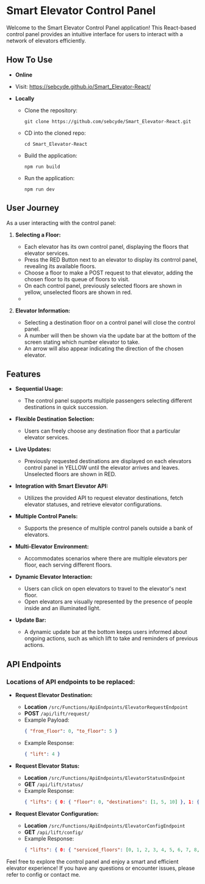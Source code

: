 # Smart Elevator Control Panel

Welcome to the Smart Elevator Control Panel application! This React-based control panel provides an intuitive interface for users to interact with a network of elevators efficiently.


## How To Use

  - **Online**
  - Visit: https://sebcyde.github.io/Smart_Elevator-React/

  - **Locally**
    - Clone the repository:
      ```
      git clone https://github.com/sebcyde/Smart_Elevator-React.git    
      ```

    - CD into the cloned repo:
      ```
      cd Smart_Elevator-React    
      ```

    - Build the application:
      ```
      npm run build    
      ```

    - Run the application:
      ```
      npm run dev    
      ```

## User Journey

As a user interacting with the control panel:

1. **Selecting a Floor:**
   - Each elevator has its own control panel, displaying the floors that elevator services.
   - Press the RED Button next to an elevator to display its contrrol panel, revealing its available floors.
   - Choose a floor to make a POST request to that elevator, adding the chosen floor to its queue of floors to visit. 
   - On each control panel, previously selected floors are shown in yellow, unselected floors are shown in red.
   - 
   
2. **Elevator Information:**
   - Selecting a destination floor on a control panel will close the control panel.
   - A number will then be shown via the update bar at the bottom of the screen stating which number elevator to take.
   - An arrow will also appear indicating the direction of the chosen elevator.

## Features

- **Sequential Usage:**
  - The control panel supports multiple passengers selecting different destinations in quick succession.

- **Flexible Destination Selection:**
  - Users can freely choose any destination floor that a particular elevator services.

- **Live Updates:**
  - Previously requested destinations are displayed on each elevators control panel in YELLOW until the elevator arrives and leaves. Unselected floors are shown in RED.

- **Integration with Smart Elevator API:**
  - Utilizes the provided API to request elevator destinations, fetch elevator statuses, and retrieve elevator configurations.

- **Multiple Control Panels:**
  - Supports the presence of multiple control panels outside a bank of elevators.

- **Multi-Elevator Environment:**
  - Accommodates scenarios where there are multiple elevators per floor, each serving different floors.

- **Dynamic Elevator Interaction:**
  - Users can click on open elevators to travel to the elevator's next floor.
  - Open elevators are visually represented by the presence of people inside and an illuminated light.

- **Update Bar:**
  - A dynamic update bar at the bottom keeps users informed about ongoing actions, such as which lift to take and reminders of previous actions.

## API Endpoints

### Locations of API endpoints to be replaced:

- **Request Elevator Destination:**
  - **Location** `/src/Functions/ApiEndpoints/ElevatorRequestEndpoint`
  - **POST** `/api/lift/request/`
  - Example Payload:
    ```json
    { "from_floor": 0, "to_floor": 5 }    
    ```
  - Example Response: 
    ```json
    { "lift": 4 }    
    ```

- **Request Elevator Status:**
  - **Location** `/src/Functions/ApiEndpoints/ElevatorStatusEndpoint`
  - **GET** `/api/lift/status/`
  - Example Response:
    ```json
    { "lifts": { 0: { "floor": 0, "destinations": [1, 5, 10] }, 1: { "floor": 0, "destinations": [1, 10] } } }
    ```

- **Request Elevator Configuration:**
  - **Location** `/src/Functions/ApiEndpoints/ElevatorConfigEndpoint`
  - **GET** `/api/lift/config/`
  - Example Response:
    ```json
    { "lifts": { 0: { "serviced_floors": [0, 1, 2, 3, 4, 5, 6, 7, 8, 9, 10] }, 1: { "serviced_floors": [0, 7, 8, 9, 10] } } }
    ```

Feel free to explore the control panel and enjoy a smart and efficient elevator experience! If you have any questions or encounter issues, please refer to config or contact me.
